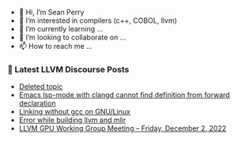 - 👋 Hi, I’m Sean Perry
- 👀 I’m interested in compilers (c++, COBOL, llvm)
- 🌱 I’m currently learning ...
- 💞️ I’m looking to collaborate on ...
- 📫 How to reach me ...

<!---
s66perry/s66perry is a ✨ special ✨ repository because its `README.md` (this file) appears on your GitHub profile.
You can click the Preview link to take a look at your changes.
--->
### 📕 Latest LLVM Discourse Posts

<!-- DISCOURSE-LLVM:START -->
- [Deleted topic](https://discourse.llvm.org/t/deleted-topic/66907#post_1)
- [Emacs lsp-mode with clangd cannot find definition from forward declaration](https://discourse.llvm.org/t/emacs-lsp-mode-with-clangd-cannot-find-definition-from-forward-declaration/66906#post_1)
- [Linking without gcc on GNU/Linux](https://discourse.llvm.org/t/linking-without-gcc-on-gnu-linux/66428#post_12)
- [Error while building llvm and mlir](https://discourse.llvm.org/t/error-while-building-llvm-and-mlir/66878#post_4)
- [LLVM GPU Working Group Meeting – Friday, December 2, 2022](https://discourse.llvm.org/t/llvm-gpu-working-group-meeting-friday-december-2-2022/66892#post_3)
<!-- DISCOURSE-LLVM:END -->
